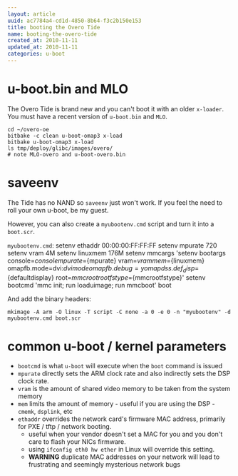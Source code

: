 ```yaml
---
layout: article
uuid: ac7784a4-cd1d-4850-8b64-f3c2b150e153
title: booting the Overo Tide
name: booting-the-overo-tide
created_at: 2010-11-11
updated_at: 2010-11-11
categories: u-boot
---
```

u-boot.bin and MLO
====

The Overo Tide is brand new and you can't boot it with an older `x-loader`.
You must have a recent version of `u-boot.bin` and `MLO`.

    cd ~/overo-oe
    bitbake -c clean u-boot-omap3 x-load
    bitbake u-boot-omap3 x-load
    ls tmp/deploy/glibc/images/overo/
    # note MLO-overo and u-boot-overo.bin

saveenv
====

The Tide has no NAND so `saveenv` just won't work.
If you feel the need to roll your own u-boot, be my guest.

However, you can also create a `myubootenv.cmd` script and turn it into a `boot.scr`.

`myubootenv.cmd`:
    setenv ethaddr 00:00:00:FF:FF:FF
    setenv mpurate 720
    setenv vram 4M
    setenv linuxmem 176M
    setenv mmcargs 'setenv bootargs console=${console} mpurate=${mpurate} vram=${vram} mem=${linuxmem} omapfb.mode=dvi:${dvimode} omapfb.debug=y omapdss.def_disp=${defaultdisplay} root=${mmcroot} rootfstype=${mmcrootfstype}'
    setenv bootcmd 'mmc init; run loaduimage; run mmcboot'
    boot

And add the binary headers:

    mkimage -A arm -O linux -T script -C none -a 0 -e 0 -n "myubootenv" -d myubootenv.cmd boot.scr

common u-boot / kernel parameters
====

  * `bootcmd` is what `u-boot` will execute when the `boot` command is issued
  * `mpurate` directly sets the ARM clock rate and also indirectly sets the DSP clock rate.
  * `vram` is the amount of shared video memory to be taken from the system memory
  * `mem` limits the amount of memory - useful if you are using the DSP - `cmemk`, `dsplink`, etc
  * `ethaddr` overrides the network card's firmware MAC address, primarily for PXE / tftp / network booting.
    * useful when your vendor doesn't set a MAC for you and you don't care to flash your NICs firmware.
    * using `ifconfig eth0 hw ether` in Linux will override this setting.
    * **WARNING** duplicate MAC addresses on your network will lead to frustrating and seemingly mysterious network bugs
